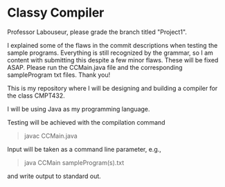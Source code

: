 # Classy Compiler
Professor Labouseur, please grade the branch titled "Project1". 

I explained some of the flaws in the commit descriptions when testing the sample programs. Everything is still recognized by the grammar, so I am content with submitting this despite a few minor flaws. These will be fixed ASAP. Please run the CCMain.java file and the corresponding sampleProgram txt files. Thank you!

This is my repository where I will be designing and building a compiler for the class CMPT432.

I will be using Java as my programming language.

Testing will be achieved with the compilation command
  > javac CCMain.java 

Input will be taken as a command line parameter, e.g.,
  > java CCMain sampleProgram(s).txt

and write output to standard out.

